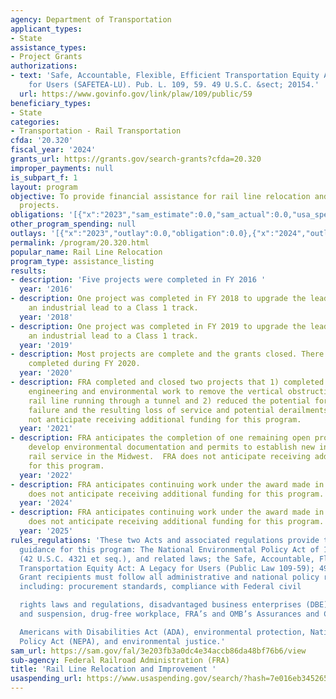 ```yaml
---
agency: Department of Transportation
applicant_types:
- State
assistance_types:
- Project Grants
authorizations:
- text: 'Safe, Accountable, Flexible, Efficient Transportation Equity Act: A Legacy
    for Users (SAFETEA-LU). Pub. L. 109, 59. 49 U.S.C. &sect; 20154.'
  url: https://www.govinfo.gov/link/plaw/109/public/59
beneficiary_types:
- State
categories:
- Transportation - Rail Transportation
cfda: '20.320'
fiscal_year: '2024'
grants_url: https://grants.gov/search-grants?cfda=20.320
improper_payments: null
is_subpart_f: 1
layout: program
objective: To provide financial assistance for rail line relocation and improvement
  projects.
obligations: '[{"x":"2023","sam_estimate":0.0,"sam_actual":0.0,"usa_spending_actual":0.0},{"x":"2024","sam_estimate":0.0,"sam_actual":400000.0,"usa_spending_actual":400000.0},{"x":"2025","sam_estimate":0.0,"sam_actual":0.0,"usa_spending_actual":0.0}]'
other_program_spending: null
outlays: '[{"x":"2023","outlay":0.0,"obligation":0.0},{"x":"2024","outlay":0.0,"obligation":400000.0},{"x":"2025","outlay":0.0,"obligation":0.0}]'
permalink: /program/20.320.html
popular_name: Rail Line Relocation
program_type: assistance_listing
results:
- description: 'Five projects were completed in FY 2016 '
  year: '2016'
- description: One project was completed in FY 2018 to upgrade the lead track from
    an industrial lead to a Class 1 track.
  year: '2018'
- description: One project was completed in FY 2019 to upgrade the lead track from
    an industrial lead to a Class 1 track.
  year: '2019'
- description: Most projects are complete and the grants closed. There were no projects
    completed during FY 2020.
  year: '2020'
- description: FRA completed and closed two projects that 1) completed preliminary
    engineering and environmental work to remove the vertical obstructions along a
    rail line running through a tunnel and 2) reduced the potential for vertical slope
    failure and the resulting loss of service and potential derailments. FRA does
    not anticipate receiving additional funding for this program.
  year: '2021'
- description: FRA anticipates the completion of one remaining open project that will
    develop environmental documentation and permits to establish new intercity passenger
    rail service in the Midwest.  FRA does not anticipate receiving additional funding
    for this program.
  year: '2022'
- description: FRA anticipates continuing work under the award made in FY 2024. FRA
    does not anticipate receiving additional funding for this program.
  year: '2024'
- description: FRA anticipates continuing work under the award made in FY 2024. FRA
    does not anticipate receiving additional funding for this program.
  year: '2025'
rules_regulations: 'These two Acts and associated regulations provide the primary
  guidance for this program: The National Environmental Policy Act of 1969 as amended
  (42 U.S.C. 4321 et seq.), and related laws; the Safe, Accountable, Flexible, Efficient
  Transportation Equity Act: A Legacy for Users (Public Law 109-59); 49 CFR Part 262.
  Grant recipients must follow all administrative and national policy requirements
  including: procurement standards, compliance with Federal civil

  rights laws and regulations, disadvantaged business enterprises (DBE), debarment
  and suspension, drug-free workplace, FRA’s and OMB’s Assurances and Certifications,

  Americans with Disabilities Act (ADA), environmental protection, National Environmental
  Policy Act (NEPA), and environmental justice.'
sam_url: https://sam.gov/fal/3e203fb3a0dc4e34accb86da48bf76b6/view
sub-agency: Federal Railroad Administration (FRA)
title: 'Rail Line Relocation and Improvement '
usaspending_url: https://www.usaspending.gov/search/?hash=7e016eb345265eaa09306249dc732f89
---
```

